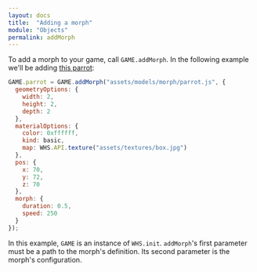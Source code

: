 ```yaml
---
layout: docs
title:  "Adding a morph"
module: "Objects"
permalink: addMorph
---
```

To add a morph to your game, call `GAME.addMorph`. In the following example we'll be adding [this parrot](https://github.com/WhitestormJS/whitestorm.js/blob/master/examples/assets/models/morph/parrot.js):

```javascript
GAME.parrot = GAME.addMorph("assets/models/morph/parrot.js", {
  geometryOptions: {
    width: 2,
    height: 2,
    depth: 2
  },
  materialOptions: {
    color: 0xffffff,
    kind: basic,
    map: WHS.API.texture("assets/textures/box.jpg")
  },
  pos: {
    x: 70,
    y: 72,
    z: 70
  },
  morph: {
    duration: 0.5,
    speed: 250
  }
});
```

In this example, `GAME` is an instance of `WHS.init`. `addMorph`'s first parameter must be a path to the morph's definition. Its second parameter is the morph's configuration.
